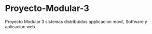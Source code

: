 # Proyecto-Modular-3
 Proyecto Modular 3 sistemas distribuidos applicacion movil, Sotfware y aplicacion web.
